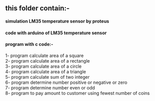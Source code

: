 ## this folder contain:-
#### simulation LM35 temperature sensor by proteus
#### code with arduino of LM35 temperature sensor
#### program with c code:-
1- program calculate area of a square                         
2- program calculate area of a rectangle                    
3- program calculate area of a circle                           
4- program calculate area of a triangle                             
5- program calculate sum of two integer                           
6- program determine number positive or negative or zero                         
7- program determine number even or odd                              
8- program to pay amount to customer using fewest number of coins 
